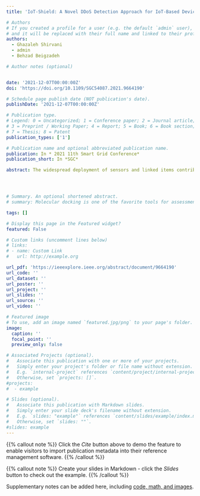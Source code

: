 ```yaml
---
title: 'IoT-Shield: A Novel DDoS Detection Approach for IoT-Based Devices'

# Authors
# If you created a profile for a user (e.g. the default `admin` user), write the username (folder name) here
# and it will be replaced with their full name and linked to their profile.
authors:
  - Ghazaleh Shirvani 
  - admin
  - Behzad Beigzadeh

# Author notes (optional)


date: '2021-12-07T00:00:00Z'
doi: 'https://doi.org/10.1109/SGC54087.2021.9664190'

# Schedule page publish date (NOT publication's date).
publishDate: '2021-12-07T00:00:00Z'

# Publication type.
# Legend: 0 = Uncategorized; 1 = Conference paper; 2 = Journal article;
# 3 = Preprint / Working Paper; 4 = Report; 5 = Book; 6 = Book section;
# 7 = Thesis; 8 = Patent
publication_types: ['1']

# Publication name and optional abbreviated publication name.
publication: In * 2021 11th Smart Grid Conference*
publication_short: In *SGC*

abstract: The widespread deployment of sensors and linked items contributes to the rising interest in the Internet-of-Things (IoT). These are used in conjunction with other Online services to develop highly sophisticated and profitable cloud-based services. Despite significant attempts to secure them, security management remains a crucial problem for these devices, Because of their intricacy, heterogeneous nature, and resource constraints. This paper presents IoT-Shield, a data mining technique that coincides with a process mining approach for identifying misbehavior in of the kind. IoT-Shield enables the characterization of IoT devices' behavioral models and the detection of possible threats, even in the presence of diverse protocols and platforms. The underlying architecture and components are then described and formalized, and a proof-of-concept prototype is detailed. A real-world traffic dataset known as KDD-NSL is used to evaluate the performance of our technique in a series of comprehensive trials. We conclude that XGBoost is the best available data mining algorithm for the IoT DDoS prediction method. We highlight how consolidating process mining with data mining helps in covering heterogeneity and lowering the computational burden.




# Summary. An optional shortened abstract.
# summary: Molecular docking is one of the favorite tools for assessment of the interactions between a ligand and its congener macromolecule. In silico approaches and especially molecular docking are gaining much attention in recent years due to their cost-effective nature.

tags: []

# Display this page in the Featured widget?
featured: False

# Custom links (uncomment lines below)
# links:
# - name: Custom Link
#   url: http://example.org

url_pdf: 'https://ieeexplore.ieee.org/abstract/document/9664190'
url_code: ''
url_dataset: ''
url_poster: ''
url_project: ''
url_slides: ''
url_source: ''
url_video: ''

# Featured image
# To use, add an image named `featured.jpg/png` to your page's folder.
image:
  caption: ''
  focal_point: ''
  preview_only: false

# Associated Projects (optional).
#   Associate this publication with one or more of your projects.
#   Simply enter your project's folder or file name without extension.
#   E.g. `internal-project` references `content/project/internal-project/index.md`.
#   Otherwise, set `projects: []`.
#projects:
#  - example

# Slides (optional).
#   Associate this publication with Markdown slides.
#   Simply enter your slide deck's filename without extension.
#   E.g. `slides: "example"` references `content/slides/example/index.md`.
#   Otherwise, set `slides: ""`.
#slides: example
---
```


{{% callout note %}}
Click the _Cite_ button above to demo the feature to enable visitors to import publication metadata into their reference management software.
{{% /callout %}}

{{% callout note %}}
Create your slides in Markdown - click the _Slides_ button to check out the example.
{{% /callout %}}

Supplementary notes can be added here, including [code, math, and images](https://wowchemy.com/docs/writing-markdown-latex/).
